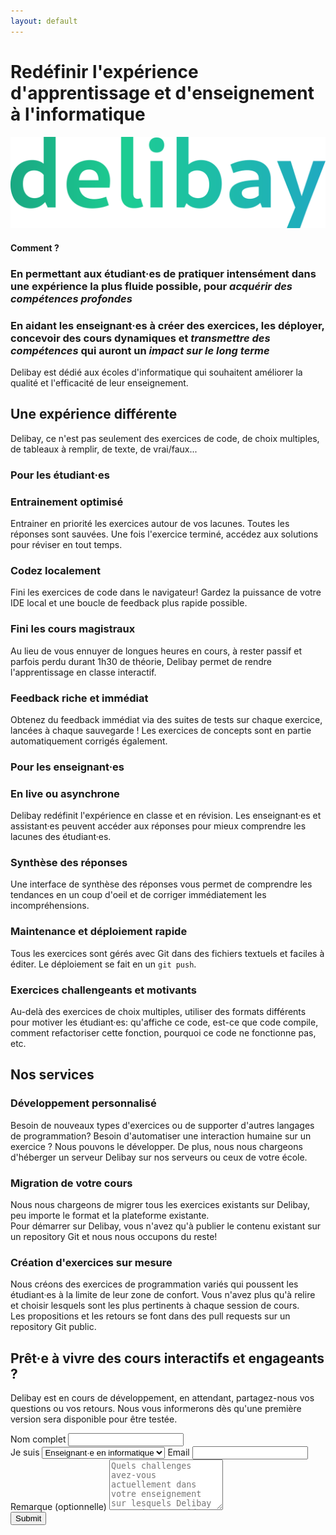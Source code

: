 ```yaml
---
layout: default
---
```


<div class="md:flex flex-wrap">
<h1 class="flex-3 flex items-center !text-[28px]/10 xs:!text-[35px]/10 md:!text-[32px]/10 my-5 md:!my-10">Redéfinir l'expérience d'apprentissage et d'enseignement à l'informatique</h1>

<div class="flex-1 md:p-10 px-10 flex justify-center">
    <img class="" src="imgs/delibay-logo.svg" id="delibaylogo" />
</div>
</div>

#### Comment ?
### **En permettant aux étudiant·es de pratiquer intensément** dans une expérience la plus fluide possible, pour *acquérir des compétences profondes*
### En aidant les enseignant·es à créer des exercices, les déployer, **concevoir des cours dynamiques** et *transmettre des compétences* qui auront un *impact sur le long terme*

Delibay est dédié aux écoles d'informatique qui souhaitent améliorer la qualité et l'efficacité de leur enseignement.

## Une expérience différente
Delibay, ce n'est pas seulement des exercices de code, de choix multiples, de tableaux à remplir, de texte, de vrai/faux...

<div class="md:flex md:flex-wrap md:space-x-2 space-y-2 md:space-y-0">
<div class="flex-1 ">

<h3>Pour les étudiant·es</h3>

<div class="bloc flex-1 space-y-2 ">
    <div class="card p-5 flex-1">
    <h3>Entrainement optimisé</h3>
    <p>Entrainer en priorité les exercices autour de vos lacunes. Toutes les réponses sont sauvées. Une fois l'exercice terminé, accédez aux solutions pour réviser en tout temps.</p>
</div>
    <div class="card p-5 flex-1">
        <h3>Codez localement</h3>
        <p>Fini les exercices de code dans le navigateur! Gardez la puissance de votre IDE local et une boucle de feedback plus rapide possible.</p>
    </div>
    <div class="card p-5 flex-1">
        <h3>Fini les cours magistraux</h3>
        <p>Au lieu de vous ennuyer de longues heures en cours, à rester passif et parfois perdu durant 1h30 de théorie, Delibay permet de rendre l'apprentissage en classe interactif.</p>
    </div>
    <div class="card p-5 flex-1">
        <h3>Feedback riche et immédiat</h3>
        <p>Obtenez du feedback immédiat via des suites de tests sur chaque exercice, lancées à chaque sauvegarde ! Les exercices de concepts sont en partie automatiquement corrigés également.</p>
    </div>
</div>

</div>


<div class="flex-1 ">

<h3>Pour les enseignant·es</h3>

<div class="bloc flex-1 space-y-2 ">
    <div class="card p-5 flex-1">
        <h3>En live ou asynchrone</h3>
        <p>Delibay redéfinit l'expérience en classe et en révision. Les enseignant·es et assistant·es peuvent accéder aux réponses pour mieux comprendre les lacunes des étudiant·es.</p>
    </div>
    <div class="card p-5 flex-1">
        <h3>Synthèse des réponses</h3>
        <p>Une interface de synthèse des réponses vous permet de comprendre les tendances en un coup d'oeil et de corriger immédiatement les incompréhensions. </p>
    </div>
    <div class="card p-5 flex-1">
        <h3>Maintenance et déploiement rapide</h3>
        <p>Tous les exercices sont gérés avec Git dans des fichiers textuels et faciles à éditer. Le déploiement se fait en un <code>git push</code>.</p>
    </div>
    <div class="card p-5 flex-1">
        <h3>Exercices challengeants et motivants</h3>
        <p>Au-delà des exercices de choix multiples, utiliser des formats différents pour motiver les étudiant·es: qu'affiche ce code, est-ce que code compile, comment refactoriser cette fonction, pourquoi ce code ne fonctionne pas, etc.</p>
    </div>
</div>

</div>
</div>


## Nos services

<div class="md:flex md:flex-wrap md:space-x-2 space-y-2 md:space-y-0">

<div class="bloc flex-1 p-5 border1 ">
    <h3>Développement personnalisé</h3>
    <p>Besoin de nouveaux types d'exercices ou de supporter d'autres langages de programmation? Besoin d'automatiser une interaction humaine sur un exercice ? Nous pouvons le développer. De plus, nous nous chargeons d'héberger un serveur Delibay sur nos serveurs ou ceux de votre école.</p>
</div>

<div class="bloc flex-1 border1 p-5">
    <h3>Migration de votre cours</h3>
    <p>Nous nous chargeons de migrer tous les exercices existants sur Delibay, peu importe le format et la plateforme existante. <br>Pour démarrer sur Delibay, vous n'avez qu'à publier le contenu existant sur un repository Git et nous nous occupons du reste!</p>
</div>

<div class="bloc flex-1 border1 p-5">
    <h3>Création d'exercices sur mesure</h3>
    <p>Nous créons des exercices de programmation variés qui poussent les étudiant·es à la limite de leur zone de confort. Vous n'avez plus qu'à relire et choisir lesquels sont les plus pertinents à chaque session de cours.<br>
    Les propositions et les retours se font dans des pull requests sur un repository Git public.
    </p>
</div>


</div>



## Prêt·e à vivre des cours interactifs et engageants ?

Delibay est en cours de développement, en attendant, partagez-nous vos questions ou vos retours. Nous vous informerons dès qu'une première version sera disponible pour être testée.

<div class="flex justify-center" >
<form
  action="https://www.formbackend.com/f/15195317ca0eef63"
  method="POST"
  class="w-full md:mx-32 lg:mx-60"
>
  <label for="name" class="">Nom complet</label>
  <input class="border2" type="text" id="name" name="name" required> <br>
  <label for="name" class="!inline">Je suis</label>
  <select name="type" class="inline border2 px-3">
    <option value="teacher">Enseignant·e en informatique</option>
    <option value="assistant">Assistant·e en informatique</option>
    <option value="student">Etudiant·e en informatique</option>
    <option value="other">Autre</option>
  </select>
  <label for="email" class="">Email</label>
  <input class="border2" type="email" id="email" name="email" required> <br>
  <label for="email" class="">Remarque (optionnelle)</label>
  <textarea class="border2" id="remark" name="remark" placeholder="Quels challenges avez-vous actuellement dans votre enseignement sur lesquels Delibay pourrait vous aider ? Quels cours enseignez-vous et dans quelle école ?" rows="5">
</textarea>
  <br>
  <button type="submit" class="font-bold border2 px-2 rounded-sm">Submit</button>
</form>
</div>

